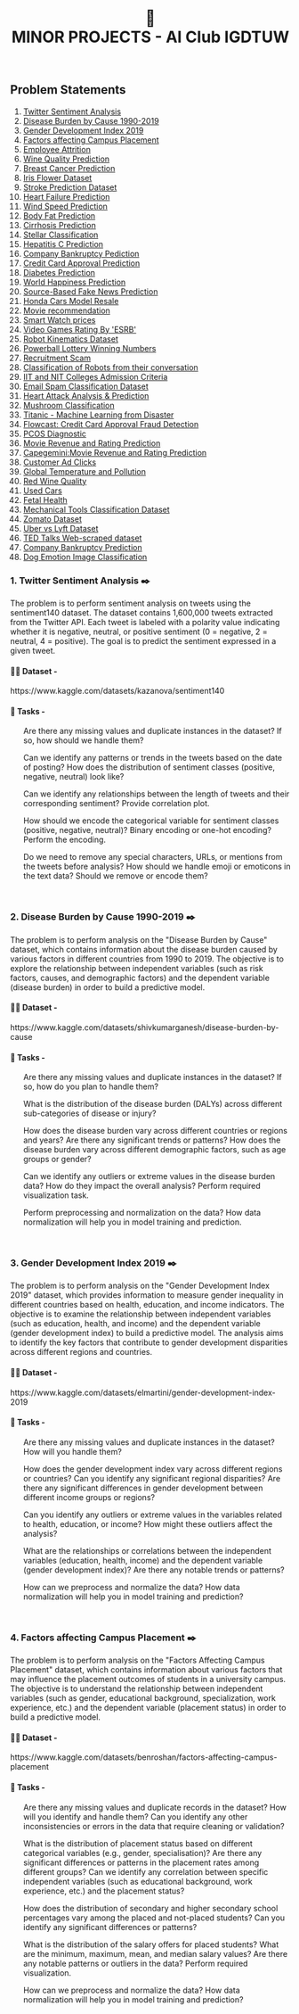 <h1 align="center"> 🤖 <br />
MINOR PROJECTS - AI Club IGDTUW </h1> <br />

<h2>Problem Statements</h2>

<ol>
  <li><a href="#project1">Twitter Sentiment Analysis</a></li>
  <li><a href="#project2">Disease Burden by Cause 1990-2019</a></li>
  <li><a href="#project3">Gender Development Index 2019 </a></li>
  <li><a href="#project4">Factors affecting Campus Placement</a></li>
  <li><a href="#project5">Employee Attrition </a></li>
  <li><a href="#project6">Wine Quality Prediction</a></li>
  <li><a href="#project7">Breast Cancer Prediction </a></li>
  <li><a href="#project8">Iris Flower Dataset </a></li>
  <li><a href="#project9">Stroke Prediction Dataset </a></li>
  <li><a href="#project10">Heart Failure Prediction</a></li>
  <li><a href="#project11">Wind Speed Prediction</a></li>
  <li><a href="#project12">Body Fat Prediction</a></li>
  <li><a href="#project13">Cirrhosis Prediction</a></li>
  <li><a href="#project14">Stellar Classification</a></li>
  <li><a href="#project15">Hepatitis C Prediction</a></li>
  <li><a href="#project16">Company Bankruptcy Pediction</a></li>
  <li><a href="#project17">Credit Card Approval Prediction</a></li>
  <li><a href="#project18">Diabetes Prediction</a></li>
  <li><a href="#project19">World Happiness Prediction</a></li>
  <li><a href="#project20">Source-Based Fake News Prediction</a></li>
  <li><a href="#project21">Honda Cars Model Resale</a></li>
  <li><a href="#project22">Movie recommendation</a></li>
  <li><a href="#project23">Smart Watch prices</a></li>
  <li><a href="#project24">Video Games Rating By 'ESRB'</a></li>
  <li><a href="#project25">Robot Kinematics Dataset</a></li>
  <li><a href="#project26">Powerball Lottery Winning Numbers</a></li>
  <li><a href="#project27">Recruitment Scam</a></li>
  <li><a href="#project28">Classification of Robots from their conversation</a></li>
  <li><a href="#project29">IIT and NIT Colleges Admission Criteria</a></li>
  <li><a href="#project30">Email Spam Classification Dataset </a></li>
  <li><a href="#project31">Heart Attack Analysis & Prediction</a></li>
  <li><a href="#project32">Mushroom Classification</a></li>
  <li><a href="#project33">Titanic - Machine Learning from Disaster</a></li>
  <li><a href="#project34">Flowcast: Credit Card Approval Fraud Detection</a></li>
  <li><a href="#project35">PCOS Diagnostic</a></li>
  <li><a href="#project36">Movie Revenue and Rating Prediction</a></li>
  <li><a href="#project37">Capegemini:Movie Revenue and Rating Prediction</a></li>
  <li><a href="#project38">Customer Ad Clicks</a></li>
  <li><a href="#project39">Global Temperature and Pollution</a></li>
  <li><a href="#project40">Red Wine Quality</a></li>
  <li><a href="#project41">Used Cars</a></li>
  <li><a href="#project42">Fetal Health</a></li>
  <li><a href="#project43">Mechanical Tools Classification Dataset</a></li>
  <li><a href="#project44">Zomato Dataset</a></li>
  <li><a href="#project45">Uber vs Lyft Dataset</a></li>
  <li><a href="#project46">TED Talks Web-scraped dataset</a></li>
  <li><a href="#project47">Company Bankruptcy Prediction</a></li>
  <li><a href="#project48">Dog Emotion Image Classification</a></li>
</ol>


<h3 id="project1">1. Twitter Sentiment Analysis ✒️ </h3>
<p> The problem is to perform sentiment analysis on tweets using the sentiment140 dataset. The dataset contains 1,600,000 tweets extracted from the Twitter API. Each tweet is labeled with a polarity value indicating whether it is negative, neutral, or positive sentiment (0 = negative, 2 = neutral, 4 = positive). The goal is to predict the sentiment expressed in a given tweet.<p>
<h4>👩‍💻 Dataset - </h4><p>https://www.kaggle.com/datasets/kazanova/sentiment140<p>
<h4>📌 Tasks - </h4>
<ul>Are there any missing values and duplicate instances in the dataset? If so, how should we handle them?</ul>
<ul>Can we identify any patterns or trends in the tweets based on the date of posting? How does the distribution of sentiment classes (positive, negative, neutral) look like?</ul>
<ul>Can we identify any relationships between the length of tweets and their corresponding sentiment? Provide correlation plot.</ul>
<ul>How should we encode the categorical variable for sentiment classes (positive, negative, neutral)? Binary encoding or one-hot encoding? Perform the encoding.</ul>
<ul>Do we need to remove any special characters, URLs, or mentions from the tweets before analysis? How should we handle emoji or emoticons in the text data? Should we remove or encode them?</ul><br />


<h3 id="project2">2. Disease Burden by Cause 1990-2019  ✒️ </h3>
<p> The problem is to perform analysis on the "Disease Burden by Cause" dataset, which contains information about the disease burden caused by various factors in different countries from 1990 to 2019. The objective is to explore the relationship between independent variables (such as risk factors, causes, and demographic factors) and the dependent variable (disease burden) in order to build a predictive model.<p>
<h4>👩‍💻 Dataset - </h4><p>https://www.kaggle.com/datasets/shivkumarganesh/disease-burden-by-cause<p>
<h4>📌 Tasks - </h4>
<ul>Are there any missing values and duplicate instances in the dataset? If so, how do you plan to handle them?</ul>
<ul>What is the distribution of the disease burden (DALYs) across different sub-categories of disease or injury?</ul>
<ul>How does the disease burden vary across different countries  or regions and years? Are there any significant trends or patterns? How does the disease burden vary across different demographic factors, such as age groups or gender?</ul>
<ul>Can we identify any outliers or extreme values in the disease burden data? How do they impact the overall analysis? Perform required visualization task.</ul>
<ul>Perform preprocessing and normalization on the data? How data normalization will help you in model training and prediction.</ul><br />


<h3 id="project3">3. Gender Development Index 2019   ✒️ </h3>
<p> The problem is to perform analysis on the "Gender Development Index 2019" dataset, which provides information to measure gender inequality in different countries based on health, education, and income indicators. The objective is to examine the relationship between independent variables (such as education, health, and income) and the dependent variable (gender development index) to build a predictive model. The analysis aims to identify the key factors that contribute to gender development disparities across different regions and countries.<p>
<h4>👩‍💻 Dataset - </h4><p>https://www.kaggle.com/datasets/elmartini/gender-development-index-2019<p>
<h4>📌 Tasks - </h4>
<ul>Are there any missing values and duplicate instances in the dataset? How will you handle them?</ul>
<ul>How does the gender development index vary across different regions or countries? Can you identify any significant regional disparities? Are there any significant differences in gender development between different income groups or regions?</ul>
<ul>Can you identify any outliers or extreme values in the variables related to health, education, or income? How might these outliers affect the analysis?</ul>
<ul>What are the relationships or correlations between the independent variables (education, health, income) and the dependent variable (gender development index)? Are there any notable trends or patterns?</ul>
<ul>How can we preprocess and normalize the data? How data normalization will help you in model training and prediction?</ul><br />


<h3 id="project4">4. Factors affecting Campus Placement  ✒️ </h3>
<p> The problem is to perform analysis on the "Factors Affecting Campus Placement" dataset, which contains information about various factors that may influence the placement outcomes of students in a university campus. The objective is to understand the relationship between independent variables (such as gender, educational background, specialization, work experience, etc.) and the dependent variable (placement status) in order to build a predictive model.<p>
<h4>👩‍💻 Dataset - </h4><p>https://www.kaggle.com/datasets/benroshan/factors-affecting-campus-placement<p>
<h4>📌 Tasks - </h4>
<ul>Are there any missing values and duplicate records in the dataset? How will you identify and handle them? Can you identify any other inconsistencies or errors in the data that require cleaning or validation?</ul>
<ul>What is the distribution of placement status based on different categorical variables (e.g., gender, specialisation)? Are there any significant differences or patterns in the placement rates among different groups?  Can we identify any correlation between specific independent variables (such as educational background, work experience, etc.) and the placement status?</ul>
<ul>How does the distribution of secondary and higher secondary school percentages vary among the placed and not-placed students? Can you identify any significant differences or patterns?</ul>
<ul>What is the distribution of the salary offers for placed students? What are the minimum, maximum, mean, and median salary values? Are there any notable patterns or outliers in the data? Perform required visualization.</ul>
<ul>How can we preprocess and normalize the data? How data normalization will help you in model training and prediction?</ul><br />
